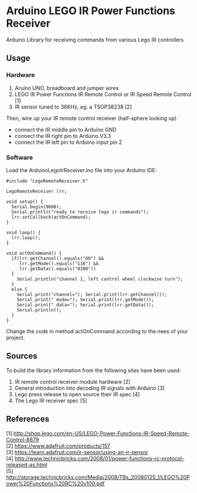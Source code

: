 # Arduino LEGO IR Power Functions Receiver

Arduino Library for receiving commands from various Lego IR controllers

## Usage

### Hardware

1. Aruino UNO, breadboard and jumper wires
2. LEGO IR Power Functions IR Remote Control or IR Speed Remote Control [1]
3. IR sensor tuned to 38KHz, eg. a TSOP38238 [2]

Then, wire up your IR remote control receiver (half-sphere looking up)
- connect the IR middle pin to Arduino GND
- connect the IR right pin to Arduino V3.3
- connect the IR left pin to Arduino input pin 2

### Software

Load the ArduinoLegoIrReceiver.ino file into your Arduino IDE:

```
#include "LegoRemoteReceiver.h"

LegoRemoteReceiver lrr;

void setup() {
  Serial.begin(9600);
  Serial.println("ready to receive lego ir commands");
  lrr.setCallback(actOnCommand);
}

void loop() {
  lrr.loop();
}

void actOnCommand() {
  if(lrr.getChannel().equals("00") &&
     lrr.getMode().equals("110") &&
     lrr.getData().equals("0100"))
  {
    Serial.println("channel 1, left control wheel clockwise turn");
  }
  else {
    Serial.print("channel="); Serial.print(lrr.getChannel());
    Serial.print(" mode="); Serial.print(lrr.getMode());
    Serial.print(" data="); Serial.print(lrr.getData());
    Serial.println();
  }
}
```

Change the code in method actOnCommand according to the nees of your project.

## Sources

To build the library information from the following sites have been used:

1. IR remote control receiver module hardware [2]
2. General introduction into decoding IR signals with Arduino [3]
3. Lego press release to open source their IR spec [4]
4. The Lego IR receiver spec [5]
  
## References
[1] http://shop.lego.com/en-US/LEGO-Power-Functions-IR-Speed-Remote-Control-8879<br>
[2] https://www.adafruit.com/products/157<br>
[3] https://learn.adafruit.com/ir-sensor/using-an-ir-sensor<br>
[4] http://www.technicbricks.com/2008/01/power-functions-rc-protocol-released-as.html<br>
[5] http://storage.technicbricks.com/Media/2008/TBs_20080125_1/LEGO%20Power%20Functions%20RC%20v100.pdf<br>
